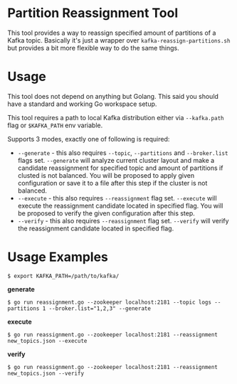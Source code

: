 Partition Reassignment Tool
===========================

This tool provides a way to reassign specified amount of partitions of a Kafka topic. Basically it's just a wrapper over `kafka-reassign-partitions.sh` but provides a bit more flexible way to do the same things.

Usage
====

This tool does not depend on anything but Golang. This said you should have a standard and working Go workspace setup.

This tool requires a path to local Kafka distribution either via `--kafka.path` flag or `$KAFKA_PATH` env variable.

Supports 3 modes, exactly one of following is required:

- `--generate` - this also requires `--topic`, `--partitions` and `--broker.list` flags set. `--generate` will analyze current cluster layout and make a candidate reassignment for specified topic and amount of partitions if clusted is not balanced. You will be proposed to apply given configuration or save it to a file after this step if the cluster is not balanced.
- `--execute` - this also requires `--reassignment` flag set. `--execute` will execute the reassignment candidate located in specified flag. You will be proposed to verify the given configuration after this step.
- `--verify` - this also requires `--reassignment` flag set. `--verify` will verify the reassignment candidate located in specified flag.

Usage Examples
=============

```
$ export KAFKA_PATH=/path/to/kafka/
```

**generate**

```
$ go run reassignment.go --zookeeper localhost:2181 --topic logs --partitions 1 --broker.list="1,2,3" --generate
```

**execute**

```
$ go run reassignment.go --zookeeper localhost:2181 --reassignment new_topics.json --execute
```

**verify**

```
$ go run reassignment.go --zookeeper localhost:2181 --reassignment new_topics.json --verify
```